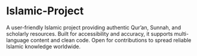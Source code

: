 # Islamic-Project
A user-friendly Islamic project providing authentic Qur’an, Sunnah, and scholarly resources. Built for accessibility and accuracy, it supports multi-language content and clean code. Open for contributions to spread reliable Islamic knowledge worldwide.
